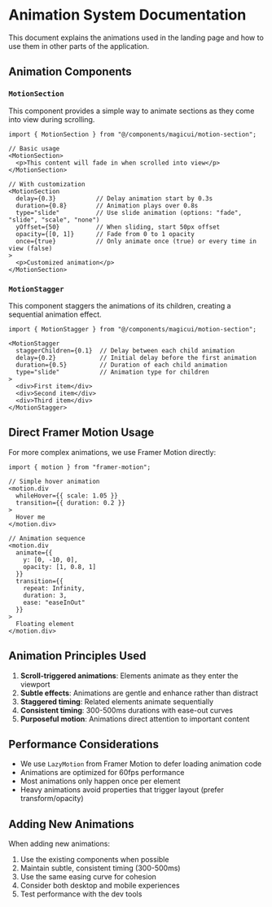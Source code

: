 # Animation System Documentation

This document explains the animations used in the landing page and how to use them in other parts of the application.

## Animation Components

### `MotionSection`

This component provides a simple way to animate sections as they come into view during scrolling.

```tsx
import { MotionSection } from "@/components/magicui/motion-section";

// Basic usage
<MotionSection>
  <p>This content will fade in when scrolled into view</p>
</MotionSection>

// With customization
<MotionSection 
  delay={0.3}           // Delay animation start by 0.3s
  duration={0.8}        // Animation plays over 0.8s
  type="slide"          // Use slide animation (options: "fade", "slide", "scale", "none")
  yOffset={50}          // When sliding, start 50px offset
  opacity={[0, 1]}      // Fade from 0 to 1 opacity
  once={true}           // Only animate once (true) or every time in view (false)
>
  <p>Customized animation</p>
</MotionSection>
```

### `MotionStagger`

This component staggers the animations of its children, creating a sequential animation effect.

```tsx
import { MotionStagger } from "@/components/magicui/motion-section";

<MotionStagger 
  staggerChildren={0.1}  // Delay between each child animation
  delay={0.2}            // Initial delay before the first animation
  duration={0.5}         // Duration of each child animation
  type="slide"           // Animation type for children
>
  <div>First item</div>
  <div>Second item</div>
  <div>Third item</div>
</MotionStagger>
```

## Direct Framer Motion Usage

For more complex animations, we use Framer Motion directly:

```tsx
import { motion } from "framer-motion";

// Simple hover animation
<motion.div
  whileHover={{ scale: 1.05 }}
  transition={{ duration: 0.2 }}
>
  Hover me
</motion.div>

// Animation sequence
<motion.div
  animate={{
    y: [0, -10, 0],
    opacity: [1, 0.8, 1] 
  }}
  transition={{
    repeat: Infinity,
    duration: 3,
    ease: "easeInOut"
  }}
>
  Floating element
</motion.div>
```

## Animation Principles Used

1. **Scroll-triggered animations**: Elements animate as they enter the viewport
2. **Subtle effects**: Animations are gentle and enhance rather than distract
3. **Staggered timing**: Related elements animate sequentially
4. **Consistent timing**: 300-500ms durations with ease-out curves
5. **Purposeful motion**: Animations direct attention to important content

## Performance Considerations

- We use `LazyMotion` from Framer Motion to defer loading animation code
- Animations are optimized for 60fps performance
- Most animations only happen once per element
- Heavy animations avoid properties that trigger layout (prefer transform/opacity)

## Adding New Animations

When adding new animations:

1. Use the existing components when possible
2. Maintain subtle, consistent timing (300-500ms)
3. Use the same easing curve for cohesion
4. Consider both desktop and mobile experiences
5. Test performance with the dev tools 